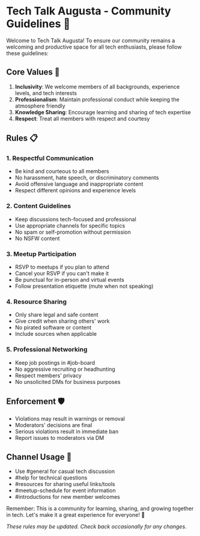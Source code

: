 # Tech Talk Augusta - Community Guidelines 📜

Welcome to Tech Talk Augusta! To ensure our community remains a welcoming and productive space for all tech enthusiasts, please follow these guidelines:

## Core Values 🌟

1. **Inclusivity**: We welcome members of all backgrounds, experience levels, and tech interests
2. **Professionalism**: Maintain professional conduct while keeping the atmosphere friendly
3. **Knowledge Sharing**: Encourage learning and sharing of tech expertise
4. **Respect**: Treat all members with respect and courtesy

## Rules 📋

### 1. Respectful Communication
- Be kind and courteous to all members
- No harassment, hate speech, or discriminatory comments
- Avoid offensive language and inappropriate content
- Respect different opinions and experience levels

### 2. Content Guidelines
- Keep discussions tech-focused and professional
- Use appropriate channels for specific topics
- No spam or self-promotion without permission
- No NSFW content

### 3. Meetup Participation
- RSVP to meetups if you plan to attend
- Cancel your RSVP if you can't make it
- Be punctual for in-person and virtual events
- Follow presentation etiquette (mute when not speaking)

### 4. Resource Sharing
- Only share legal and safe content
- Give credit when sharing others' work
- No pirated software or content
- Include sources when applicable

### 5. Professional Networking
- Keep job postings in #job-board
- No aggressive recruiting or headhunting
- Respect members' privacy
- No unsolicited DMs for business purposes

## Enforcement 🛡️

- Violations may result in warnings or removal
- Moderators' decisions are final
- Serious violations result in immediate ban
- Report issues to moderators via DM

## Channel Usage 📝

- Use #general for casual tech discussion
- #help for technical questions
- #resources for sharing useful links/tools
- #meetup-schedule for event information
- #introductions for new member welcomes

Remember: This is a community for learning, sharing, and growing together in tech. Let's make it a great experience for everyone! 🚀

*These rules may be updated. Check back occasionally for any changes.* 